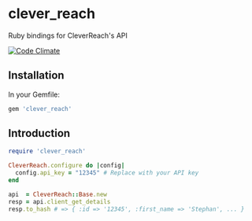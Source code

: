 # clever_reach

Ruby bindings for CleverReach's API

[![Code Climate](https://codeclimate.com/github/jazen/clever_reach.png)](https://codeclimate.com/github/jazen/clever_reach)

## Installation

In your Gemfile:

``` ruby
gem 'clever_reach'
```

## Introduction

``` ruby
require 'clever_reach'

CleverReach.configure do |config|
  config.api_key = "12345" # Replace with your API key
end

api  = CleverReach::Base.new
resp = api.client_get_details
resp.to_hash # => { :id => '12345', :first_name => 'Stephan', ... }
```
